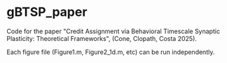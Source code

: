 # gBTSP_paper

Code for the paper "Credit Assignment via Behavioral Timescale Synaptic Plasticity: Theoretical Frameworks", (Cone, Clopath, Costa 2025).

Each figure file (Figure1.m, Figure2_1d.m, etc) can be run independently.

